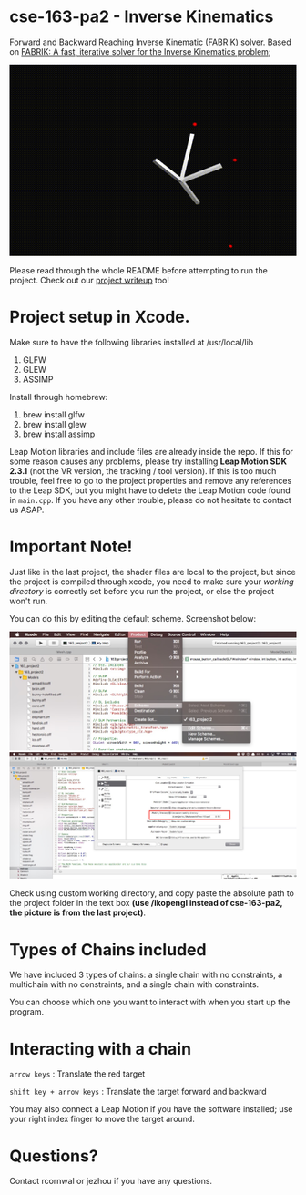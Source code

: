 # cse-163-pa2 - Inverse Kinematics

Forward and Backward Reaching Inverse Kinematic (FABRIK) solver. Based on [FABRIK: A fast, iterative solver for the Inverse Kinematics problem](https://www.researchgate.net/publication/220632147_FABRIK_A_fast_iterative_solver_for_the_Inverse_Kinematics_problem);

![Alt text](./output.gif)

Please read through the whole README before attempting to run the project. Check out our [project writeup](https://jezhou.gitbooks.io/cse-163-inverse-kinematics/) too!

# Project setup in Xcode.

Make sure to have the following libraries installed at /usr/local/lib

1. GLFW
2. GLEW
3. ASSIMP

Install through homebrew:

1. brew install glfw
2. brew install glew
3. brew install assimp

Leap Motion libraries and include files are already inside the repo. If this for some reason causes any problems, please try installing **Leap Motion SDK 2.3.1** (not the VR version, the tracking / tool version). If this is too much trouble, feel free to go to the project properties and remove any references to the Leap SDK, but you might have to delete the Leap Motion code found in `main.cpp`. If you have any other trouble, please do not hesitate to contact us ASAP.

# Important Note!

Just like in the last project, the shader files are local to the project, but since the project is compiled through xcode, you need to make sure your *working directory* is correctly set before you run the project, or else the project won't run.

You can do this by editing the default scheme. Screenshot below:

![Alt text](./s1.jpg)
![Alt text](./s2.jpg)

Check using custom working directory, and copy paste the absolute path to the project folder in the text box **(use <path-to-parent>/ikopengl instead of cse-163-pa2, the picture is from the last project)**.

# Types of Chains included

We have included 3 types of chains: a single chain with no constraints, a multichain with no constraints, and a single chain with constraints.

You can choose which one you want to interact with when you start up the program.

# Interacting with a chain

`arrow keys` : Translate the red target

`shift key + arrow keys` : Translate the target forward and backward

You may also connect a Leap Motion if you have the software installed; use your right index finger to move the target around.

# Questions?

Contact rcornwal or jezhou if you have any questions.
